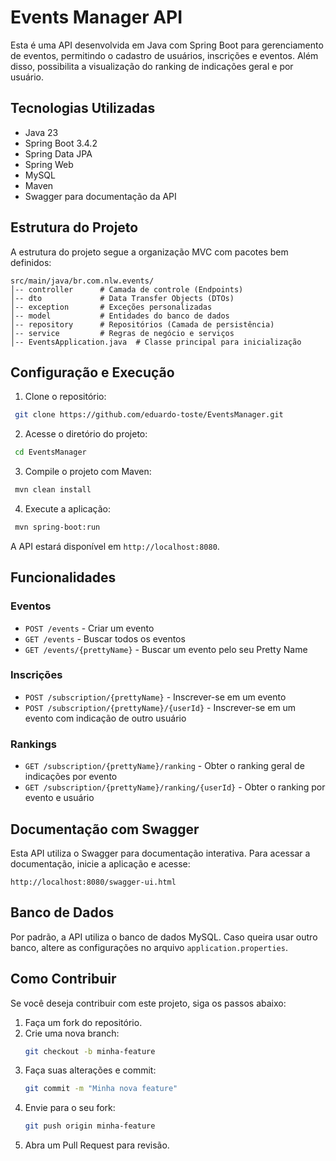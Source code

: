 # Events Manager API

Esta é uma API desenvolvida em Java com Spring Boot para gerenciamento de eventos, permitindo o cadastro de usuários, inscrições e eventos. Além disso, possibilita a visualização do ranking de indicações geral e por usuário.

## Tecnologias Utilizadas
- Java 23
- Spring Boot 3.4.2
- Spring Data JPA
- Spring Web
- MySQL
- Maven
- Swagger para documentação da API

## Estrutura do Projeto
A estrutura do projeto segue a organização MVC com pacotes bem definidos:

```
src/main/java/br.com.nlw.events/
│-- controller      # Camada de controle (Endpoints)
│-- dto             # Data Transfer Objects (DTOs)
│-- exception       # Exceções personalizadas
│-- model           # Entidades do banco de dados
│-- repository      # Repositórios (Camada de persistência)
│-- service         # Regras de negócio e serviços
│-- EventsApplication.java  # Classe principal para inicialização
```

## Configuração e Execução

1. Clone o repositório:
```sh
 git clone https://github.com/eduardo-toste/EventsManager.git
```

2. Acesse o diretório do projeto:
```sh
 cd EventsManager
```

3. Compile o projeto com Maven:
```sh
 mvn clean install
```

4. Execute a aplicação:
```sh
 mvn spring-boot:run
```

A API estará disponível em `http://localhost:8080`.

## Funcionalidades

### Eventos
- `POST /events` - Criar um evento
- `GET /events` - Buscar todos os eventos
- `GET /events/{prettyName}` - Buscar um evento pelo seu Pretty Name

### Inscrições
- `POST /subscription/{prettyName}` - Inscrever-se em um evento
- `POST /subscription/{prettyName}/{userId}` - Inscrever-se em um evento com indicação de outro usuário

### Rankings
- `GET /subscription/{prettyName}/ranking` - Obter o ranking geral de indicações por evento
- `GET /subscription/{prettyName}/ranking/{userId}` - Obter o ranking por evento e usuário

## Documentação com Swagger
Esta API utiliza o Swagger para documentação interativa. Para acessar a documentação, inicie a aplicação e acesse:

```
http://localhost:8080/swagger-ui.html
```

## Banco de Dados
Por padrão, a API utiliza o banco de dados MySQL. Caso queira usar outro banco, altere as configurações no arquivo `application.properties`.

## Como Contribuir

Se você deseja contribuir com este projeto, siga os passos abaixo:

1. Faça um fork do repositório.
2. Crie uma nova branch:
   ```sh
   git checkout -b minha-feature
   ```
3. Faça suas alterações e commit:
   ```sh
   git commit -m "Minha nova feature"
   ```
4. Envie para o seu fork:
   ```sh
   git push origin minha-feature
   ```
5. Abra um Pull Request para revisão.